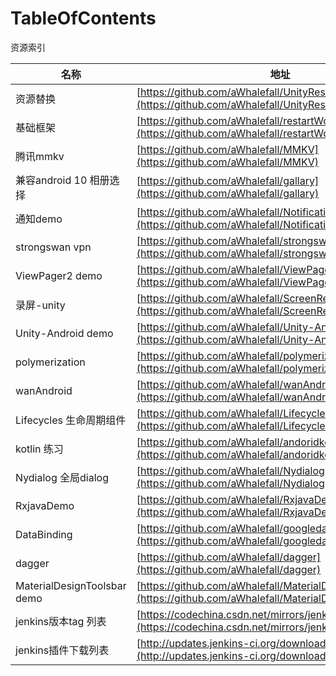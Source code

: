 # TableOfContents
资源索引

| 名称 |地址  | 时间|
|--|--|--|
| 资源替换 | [https://github.com/aWhalefall/UnityResourceReplaceSwing](https://github.com/aWhalefall/UnityResourceReplaceSwing) | |
| 基础框架 | [https://github.com/aWhalefall/restartWorldTrunk](https://github.com/aWhalefall/restartWorldTrunk) | |
| 腾讯mmkv | [https://github.com/aWhalefall/MMKV](https://github.com/aWhalefall/MMKV) | |
| 兼容android 10 相册选择 | [https://github.com/aWhalefall/gallary](https://github.com/aWhalefall/gallary) | |
| 通知demo | [https://github.com/aWhalefall/NotificationExercise](https://github.com/aWhalefall/NotificationExercise) | |
| strongswan vpn | [https://github.com/aWhalefall/strongswan](https://github.com/aWhalefall/strongswan) | |
| ViewPager2 demo | [https://github.com/aWhalefall/ViewPager2Sample-master](https://github.com/aWhalefall/ViewPager2Sample-master) | |
| 录屏-unity | [https://github.com/aWhalefall/ScreenRecorder](https://github.com/aWhalefall/ScreenRecorder) | |
| Unity-Android demo | [https://github.com/aWhalefall/Unity-Android](https://github.com/aWhalefall/Unity-Android) | |
| polymerization | [https://github.com/aWhalefall/polymerization](https://github.com/aWhalefall/polymerization) | |
| wanAndroid | [https://github.com/aWhalefall/wanAndroid](https://github.com/aWhalefall/wanAndroid) | |
| Lifecycles 生命周期组件 | [https://github.com/aWhalefall/Lifecycles](https://github.com/aWhalefall/Lifecycles) | |
| kotlin 练习 | [https://github.com/aWhalefall/andoridkotlin](https://github.com/aWhalefall/andoridkotlin) | |
| Nydialog 全局dialog | [https://github.com/aWhalefall/Nydialog](https://github.com/aWhalefall/Nydialog) | |
| RxjavaDemo | [https://github.com/aWhalefall/RxjavaDemo](https://github.com/aWhalefall/RxjavaDemo) | |
| DataBinding | [https://github.com/aWhalefall/googledatabinding](https://github.com/aWhalefall/googledatabinding) | |
| dagger | [https://github.com/aWhalefall/dagger](https://github.com/aWhalefall/dagger) | |
| MaterialDesignToolsbar demo | [https://github.com/aWhalefall/MaterialDesignToolsbar](https://github.com/aWhalefall/MaterialDesignToolsbar) | |
| jenkins版本tag 列表 | [https://codechina.csdn.net/mirrors/jenkinsci/jenkins/-/tags](https://codechina.csdn.net/mirrors/jenkinsci/jenkins/-/tags) |7/29|
| jenkins插件下载列表 | [http://updates.jenkins-ci.org/download/plugins/](http://updates.jenkins-ci.org/download/plugins/) |7/29 |

  
